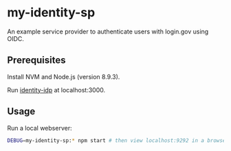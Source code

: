 # my-identity-sp

An example service provider to authenticate users with login.gov using OIDC.

## Prerequisites

Install NVM and Node.js (version 8.9.3).

Run [identity-idp](https://github.com/18F/identity-idp/) at localhost:3000.

## Usage

Run a local webserver:

```sh
DEBUG=my-identity-sp:* npm start # then view localhost:9292 in a browser
```
